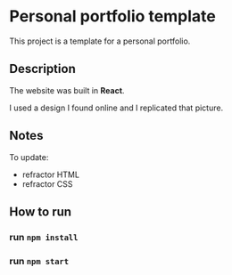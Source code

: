 # Personal portfolio template

This project is a template for a personal portfolio.

## Description

The website was built in **React**.

I used a design I found online and I replicated that picture.

## Notes
To update:
- refractor HTML
- refractor CSS

## How to run
### run `npm install`

### run `npm start`
